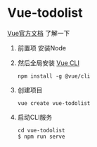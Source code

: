 # 	Vue-todolist

[Vue官方文档](https://cn.vuejs.org/v2/guide/) 了解一下

1. 前置项
   安装Node

2. 然后全局安装 [Vue CLI](https://cli.vuejs.org/zh/guide/installation.html)
   

   ```
   npm install -g @vue/cli
   ```

3. 创建项目

   ```
   vue create vue-todolist
   ```

4. 启动CLI服务

   ```
   cd vue-todolist
   $ npm run serve
   ```